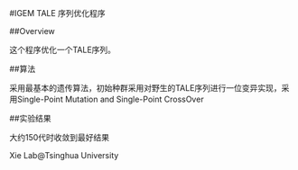 #IGEM TALE 序列优化程序

##Overview

这个程序优化一个TALE序列。

##算法

采用最基本的遗传算法，初始种群采用对野生的TALE序列进行一位变异实现，采用Single-Point Mutation and Single-Point CrossOver

##实验结果

大约150代时收敛到最好结果

Xie Lab@Tsinghua University
